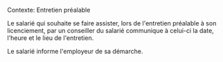 Contexte: Entretien préalable

Le salarié qui souhaite se faire assister, lors de l'entretien préalable à son licenciement, par un conseiller du salarié communique à celui-ci la date, l'heure et le lieu de l'entretien.

Le salarié informe l'employeur de sa démarche.